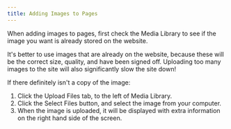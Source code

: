 ```yaml
---
title: Adding Images to Pages
---
```

When adding images to pages, first check the Media Library to see if the image you want is already stored on the website.

It's better to use images that are already on the website, because these will be the correct size, quality, and have been signed off. Uploading too many images to the site will also significantly slow the site down!

If there definitely isn't a copy of the image:

1. Click the Upload Files tab, to the left of Media Library.
2. Click the Select Files button, and select the image from your computer.
3. When the image is uploaded, it will be displayed with extra information on the right hand side of the screen.